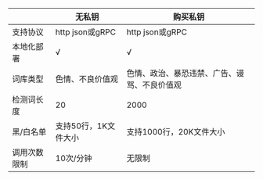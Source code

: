 |   | **无私钥**  | **购买私钥**  |
| ------------ | ------------ | ------------ |
|  支持协议 | http json或gRPC  | http json或gRPC  |
|  本地化部署 | √  | √  |
|  词库类型 | 色情、不良价值观  | 色情、政治、暴恐违禁、广告、谩骂、不良价值观  |
| 检测词长度  | 20  | 2000  |
|  黑/白名单 | 支持50行，1K文件大小  | 支持1000行，20K文件大小  |
| 调用次数限制 | 10次/分钟 | 无限制 |